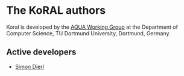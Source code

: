 # The KoRAL authors

Koral is developed by the [AQUA Working Group](http://aqua.engineering) at the Department of Computer Science, TU
Dortmund University, Dortmund, Germany.

## Active developers

* [Simon Dierl](mailto:simon.dierl@cs.tu-dortmund.de)